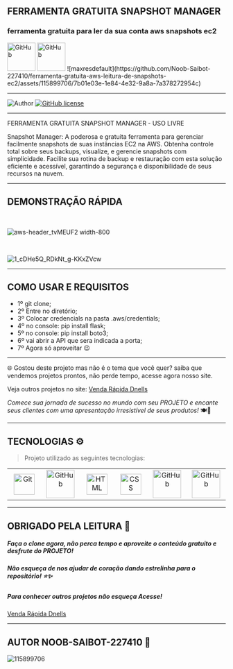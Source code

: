 ## **FERRAMENTA GRATUITA SNAPSHOT MANAGER**
### **ferramenta gratuita para ler da sua conta aws snapshots ec2**
<img src="https://techstack-generator.vercel.app/aws-icon.svg" width="65" height="65" alt="GitHub" />
<img src="https://techstack-generator.vercel.app/python-icon.svg" width="65" height="65" alt="GitHub" />
![maxresdefault](https://github.com/Noob-Saibot-227410/ferramenta-gratuita-aws-leitura-de-snapshots-ec2/assets/115899706/7b01e03e-1e84-4e32-9a8a-7a378272954c)

<hr>

![Author](https://img.shields.io/badge/author-%40NOOB_SAIBOT_22742410-blue.svg)
[![GitHub license](https://img.shields.io/github/license/nauvalazhar/my-login.svg)](https://github.com/nauvalazhar/my-login/blob/master/LICENSE)


<hr>

FERRAMENTA GRATUITA SNAPSHOT MANAGER - USO LIVRE

Snapshot Manager: A poderosa e gratuita ferramenta para gerenciar facilmente snapshots de suas instâncias EC2 na AWS. Obtenha controle total sobre seus backups, visualize, e gerencie snapshots com simplicidade. Facilite sua rotina de backup e restauração com esta solução eficiente e acessível, garantindo a segurança e disponibilidade de seus recursos na nuvem.
<hr>

## **DEMONSTRAÇÃO RÁPIDA**

<br>

![aws-header_tvMEUF2 width-800](https://github.com/Noob-Saibot-227410/ferramenta-gratuita-aws-leitura-de-snapshots-ec2/assets/115899706/9a5cbecb-50ae-44db-a232-7528c177ee23)

<br>

![1_cDHe5Q_RDkNt_g-KKxZVcw](https://github.com/Noob-Saibot-227410/ferramenta-gratuita-aws-leitura-de-snapshots-ec2/assets/115899706/f623fba8-6d1d-443a-9273-f9285a5295cd)

<hr>

## **COMO USAR E REQUISITOS**

- 1º git clone;
- 2º Entre no diretório;
- 3º Colocar credencials na pasta .aws/credentials;
- 4º no console: pip install flask;
- 5º no console: pip install boto3;
- 6º vai abrir a API que sera indicada a porta;
- 7º Agora só aproveitar 😉

<hr>

🌐 Gostou deste projeto mas não é o tema que você quer? saiba que vendemos projetos prontos, não perde tempo, acesse agora nosso site.

<p> Veja outros projetos no site: <a href = https://venda-rapida-dnells.web.app/ target="_blank"> Venda Rápida Dnells</a> <p>

*Comece sua jornada de sucesso no mundo com seu PROJETO e encante seus clientes com uma apresentação irresistível de seus produtos!* 🍽️🎉

<hr>

## TECNOLOGIAS ⚙️

> Projeto utilizado as seguintes tecnologias:

<table>
  <tr>
    <td align="center" width="96">
      <img src="https://user-images.githubusercontent.com/25181517/192108372-f71d70ac-7ae6-4c0d-8395-51d8870c2ef0.png" width="48" height="48" alt="Git" />
      <br>
    </td>
    <td align="center" width="96">
      <img src="https://techstack-generator.vercel.app/github-icon.svg" width="65" height="65" alt="GitHub" />
      <br>
    </td>
    <td align="center" width="96">
      <img src="https://skillicons.dev/icons?i=html" width="48" height="48" alt="HTML" />
      <br>
    </td>
    <td align="center" width="96">
      <img src="https://skillicons.dev/icons?i=css" width="48" height="48" alt="CSS" />
      <br>
    </td>
      <td align="center" width="96">
      <img src="https://techstack-generator.vercel.app/aws-icon.svg" width="65" height="65" alt="GitHub" />
      <br>
    </td>
          <td align="center" width="96">
      <img src="https://techstack-generator.vercel.app/python-icon.svg" width="65" height="65" alt="GitHub" />
      <br>
    </td>
  </tr>
</table>
 
 <hr>

## OBRIGADO PELA LEITURA 📒

##### Faça o clone agora, não perca tempo e aproveite o conteúdo gratuito e desfrute do PROJETO!

##### Não esqueça de nos ajudar de coração dando estrelinha para o repositório! ⭐✨

##### Para conhecer outros projetos não esqueça Acesse!

<a href = https://venda-rapida-dnells.web.app/ target="_blank"> Venda Rápida Dnells</a>

<hr>

## AUTOR NOOB-SAIBOT-227410 📒

![115899706](https://github.com/Noob-Saibot-227410/website-gratuito-IA-support-para-equipamentos/assets/115899706/875bbbe4-18ba-4bae-8943-9f54af0b4e8d)
